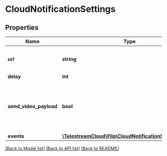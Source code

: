 # CloudNotificationSettings

## Properties
Name | Type | Description | Notes
------------ | ------------- | ------------- | -------------
**url** | **string** | Notifications will be sent to this endpoint. | 
**delay** | **int** |  | 
**send_video_payload** | **bool** | Determines whether a video payload will be included in notification messages. | 
**events** | [**\TelestreamCloud\Flip\CloudNotificationSettingsEvents**](CloudNotificationSettingsEvents.md) |  | [optional] 

[[Back to Model list]](../README.md#documentation-for-models) [[Back to API list]](../README.md#documentation-for-api-endpoints) [[Back to README]](../README.md)



